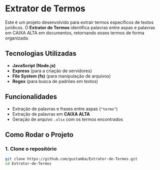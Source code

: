 # Extrator de Termos

Este é um projeto desenvolvido para extrair termos específicos de textos jurídicos. O **Extrator de Termos** identifica palavras entre aspas e palavras em CAIXA ALTA em documentos, retornando esses termos de forma organizada.

## Tecnologias Utilizadas
- **JavaScript (Node.js)**
- **Express** (para a criação de servidores)
- **File System (fs)** (para manipulação de arquivos)
- **Regex** (para busca de padrões em textos)

## Funcionalidades
- Extração de palavras e frases entre aspas (`"termo"`)
- Extração de palavras em **CAIXA ALTA**
- Geração de arquivo `.xlsx` com os termos encontrados

## Como Rodar o Projeto

### 1. Clone o repositório
```bash
git clone https://github.com/gustamba/Extrator-de-Termos.git
cd Extrator-de-Termos
